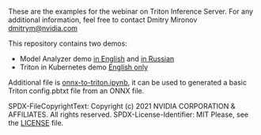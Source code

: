 These are the examples for the webinar on Triton Inference Server.
For any additional information, feel free to contact 
Dmitry Mironov [dmitrym@nvidia.com](mailto:dmitrym@nvidia.com)

This repository contains two demos:
* Model Analyzer demo [in English](model_analysis_public_en.ipynb) and [in Russian](model_analysis_public.ipynb)
* Triton in Kubernetes demo [English only](Triton_in_Kubernetes_en.ipynb)


Additional file is [onnx-to-triton.ipynb](onnx-to-triton.ipynb), it can be used to generated a basic Triton config.pbtxt file from an ONNX file.

SPDX-FileCopyrightText: Copyright (c) 2021 NVIDIA CORPORATION & AFFILIATES. All rights reserved.
SPDX-License-Identifier: MIT
Please, see the [LICENSE](LICENSE) file.